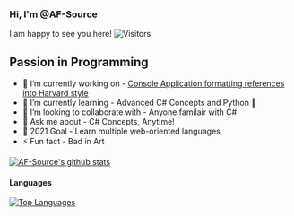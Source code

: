 ### Hi, I'm @AF-Source
I am happy to see you here!                         ![Visitors](https://visitor-badge.glitch.me/badge?page_id=${AF-Source})
## Passion in Programming
- 🔭 I’m currently working on - [Console Application formatting references into Harvard style](https://github.com/AF-Source/Hardvard-Referencing-Console-App)
- 🌱 I’m currently learning - Advanced C# Concepts and Python 🐍
- 👯 I’m looking to collaborate with - Anyone familair with C#
- 💬 Ask me about - C# Concepts, Anytime!
- 🥅 2021 Goal - Learn multiple web-oriented languages
- ⚡ Fun fact - Bad in Art


[![AF-Source's github stats](https://github-readme-stats.vercel.app/api?username=AF-Source&count_private=true&include_all_commits=true&theme=radical)](https://github.com/AF-Source/)
#### Languages 
[![Top Languages](https://github-readme-stats.vercel.app/api/top-langs/?username=AF-Source&layout=compact)](https://github.com/AF-Source/)
